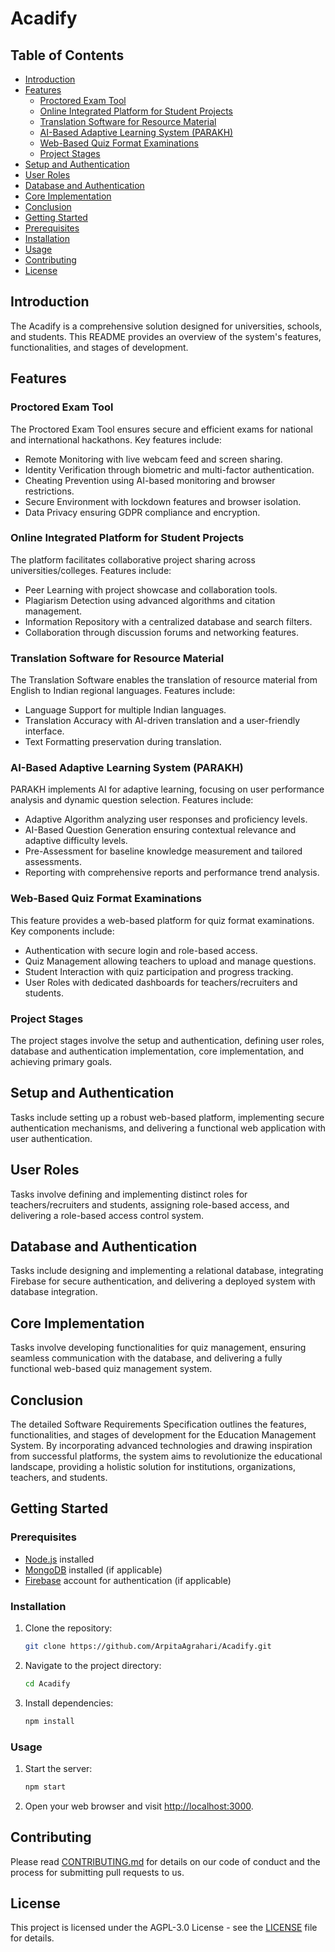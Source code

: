 # Acadify

## Table of Contents

- [Introduction](#introduction)
- [Features](#features)
  - [Proctored Exam Tool](#proctored-exam-tool)
  - [Online Integrated Platform for Student Projects](#online-integrated-platform-for-student-projects)
  - [Translation Software for Resource Material](#translation-software-for-resource-material)
  - [AI-Based Adaptive Learning System (PARAKH)](#ai-based-adaptive-learning-system-parakh)
  - [Web-Based Quiz Format Examinations](#web-based-quiz-format-examinations)
  - [Project Stages](#project-stages)
- [Setup and Authentication](#setup-and-authentication)
- [User Roles](#user-roles)
- [Database and Authentication](#database-and-authentication)
- [Core Implementation](#core-implementation)
- [Conclusion](#conclusion)
- [Getting Started](#getting-started)
- [Prerequisites](#prerequisites)
- [Installation](#installation)
- [Usage](#usage)
- [Contributing](#contributing)
- [License](#license)

## Introduction

The Acadify is a comprehensive solution designed for universities, schools, and students. This README provides an overview of the system's features, functionalities, and stages of development.

## Features

### Proctored Exam Tool

The Proctored Exam Tool ensures secure and efficient exams for national and international hackathons. Key features include:

- Remote Monitoring with live webcam feed and screen sharing.
- Identity Verification through biometric and multi-factor authentication.
- Cheating Prevention using AI-based monitoring and browser restrictions.
- Secure Environment with lockdown features and browser isolation.
- Data Privacy ensuring GDPR compliance and encryption.

### Online Integrated Platform for Student Projects

The platform facilitates collaborative project sharing across universities/colleges. Features include:

- Peer Learning with project showcase and collaboration tools.
- Plagiarism Detection using advanced algorithms and citation management.
- Information Repository with a centralized database and search filters.
- Collaboration through discussion forums and networking features.

### Translation Software for Resource Material

The Translation Software enables the translation of resource material from English to Indian regional languages. Features include:

- Language Support for multiple Indian languages.
- Translation Accuracy with AI-driven translation and a user-friendly interface.
- Text Formatting preservation during translation.

### AI-Based Adaptive Learning System (PARAKH)

PARAKH implements AI for adaptive learning, focusing on user performance analysis and dynamic question selection. Features include:

- Adaptive Algorithm analyzing user responses and proficiency levels.
- AI-Based Question Generation ensuring contextual relevance and adaptive difficulty levels.
- Pre-Assessment for baseline knowledge measurement and tailored assessments.
- Reporting with comprehensive reports and performance trend analysis.

### Web-Based Quiz Format Examinations

This feature provides a web-based platform for quiz format examinations. Key components include:

- Authentication with secure login and role-based access.
- Quiz Management allowing teachers to upload and manage questions.
- Student Interaction with quiz participation and progress tracking.
- User Roles with dedicated dashboards for teachers/recruiters and students.

### Project Stages

The project stages involve the setup and authentication, defining user roles, database and authentication implementation, core implementation, and achieving primary goals.

## Setup and Authentication

Tasks include setting up a robust web-based platform, implementing secure authentication mechanisms, and delivering a functional web application with user authentication.

## User Roles

Tasks involve defining and implementing distinct roles for teachers/recruiters and students, assigning role-based access, and delivering a role-based access control system.

## Database and Authentication

Tasks include designing and implementing a relational database, integrating Firebase for secure authentication, and delivering a deployed system with database integration.

## Core Implementation

Tasks involve developing functionalities for quiz management, ensuring seamless communication with the database, and delivering a fully functional web-based quiz management system.

## Conclusion

The detailed Software Requirements Specification outlines the features, functionalities, and stages of development for the Education Management System. By incorporating advanced technologies and drawing inspiration from successful platforms, the system aims to revolutionize the educational landscape, providing a holistic solution for institutions, organizations, teachers, and students.

## Getting Started

### Prerequisites

- [Node.js](https://nodejs.org/) installed
- [MongoDB](https://www.mongodb.com/try/download/community) installed (if applicable)
- [Firebase](https://firebase.google.com/) account for authentication (if applicable)

### Installation

1. Clone the repository:

   ```bash
   git clone https://github.com/ArpitaAgrahari/Acadify.git
   ```

2. Navigate to the project directory:

   ```bash
   cd Acadify
   ```

3. Install dependencies:

   ```bash
   npm install
   ```

### Usage

1. Start the server:

   ```bash
   npm start
   ```

2. Open your web browser and visit [http://localhost:3000](http://localhost:3000).

## Contributing

Please read [CONTRIBUTING.md](CONTRIBUTING.md) for details on our code of conduct and the process for submitting pull requests to us.

## License

This project is licensed under the AGPL-3.0 License - see the [LICENSE](LICENSE) file for details.